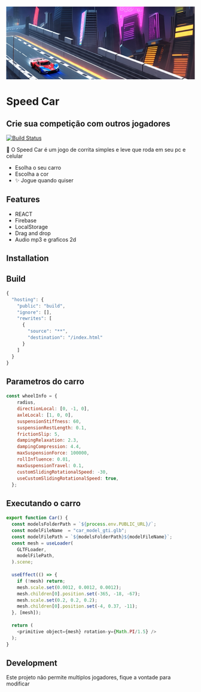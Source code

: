 [![Build Status](https://github.com/Mrr66/car_x/blob/main/carone.jpg?raw=true)](https://travis-ci.org/joemccann/dillinger)
# Speed Car
## Crie sua competição com outros jogadores


[![Build Status](https://travis-ci.org/joemccann/dillinger.svg?branch=master)](https://travis-ci.org/joemccann/dillinger)

🚗 O Speed Car é um jogo de corrita simples e leve que roda em seu pc e celular

- Esolha o seu carro
- Escolha a cor
- ✨ Jogue quando quiser
## Features

- REACT
- Firebase
- LocalStorage
- Drag and drop
- Audio mp3 e graficos 2d

## Installation

## Build 

```js
{
  "hosting": {
    "public": "build",
    "ignore": [],
    "rewrites": [
      {
        "source": "**",
        "destination": "/index.html"
      }
    ]
  }
}
```

## Parametros do carro

```js
const wheelInfo = {
    radius,
    directionLocal: [0, -1, 0],
    axleLocal: [1, 0, 0],
    suspensionStiffness: 60,
    suspensionRestLength: 0.1,
    frictionSlip: 5,
    dampingRelaxation: 2.3,
    dampingCompression: 4.4,
    maxSuspensionForce: 100000,
    rollInfluence: 0.01,
    maxSuspensionTravel: 0.1,
    customSlidingRotationalSpeed: -30,
    useCustomSlidingRotationalSpeed: true,
  };
```

## Executando o carro
```js
export function Car() {
  const modelsFolderPath = `${process.env.PUBLIC_URL}/`;
  const modelFileName  = "car_model_gti.glb";
  const modelFilePath = `${modelsFolderPath}${modelFileName}`;
  const mesh = useLoader(
    GLTFLoader,
    modelFilePath,
  ).scene;

  useEffect(() => {
    if (!mesh) return;
    mesh.scale.set(0.0012, 0.0012, 0.0012); 
    mesh.children[0].position.set(-365, -18, -67);
    mesh.scale.set(0.2, 0.2, 0.2); 
    mesh.children[0].position.set(-4, 0.37, -11);
  }, [mesh]);

  return (
    <primitive object={mesh} rotation-y={Math.PI/1.5} />
  );
}
```

## Development 
Este projeto não permite multiplos jogadores, fique a vontade para modificar

